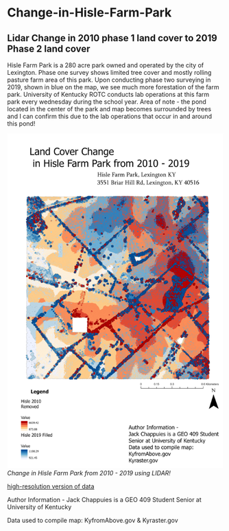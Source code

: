 # Change-in-Hisle-Farm-Park
## Lidar Change in 2010 phase 1 land cover to 2019 Phase 2 land cover

Hisle Farm Park is a 280 acre park owned and operated by the city of Lexington. Phase one survey shows limited tree cover and mostly rolling pasture farm area of this park. Upon conducting phase two surveying in 2019, shown in blue on the map, we see much more forestation of the farm park. University of Kentucky ROTC conducts lab operations at this farm park every wednesday during the school year. Area of note - the pond located in the center of the park and map becomes surrounded by trees and I can confirm this due to the lab operations that occur in and around this pond!

![Land Cover Change in Hisle](Map.jpg)     
*Change in Hisle Farm Park from 2010 - 2019 using LIDAR!*

[high-resolution version of data](hi-res.pdf)     

Author Information - 
Jack Chappuies is a GEO 409 Student 
Senior at University of Kentucky 

Data used to compile map:
KyfromAbove.gov  &
Kyraster.gov
